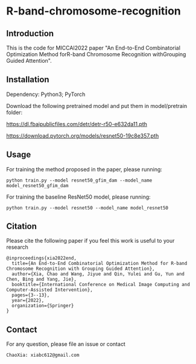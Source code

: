 # R-band-chromosome-recognition

## Introduction

This is the code for MICCAI2022 paper "An End-to-End Combinatorial Optimization Method forR-band Chromosome Recognition withGrouping Guided Attention".

## Installation

Dependency: Python3; PyTorch

Download the following pretrained model and put them in model/pretrain folder:

https://dl.fbaipublicfiles.com/detr/detr-r50-e632da11.pth

https://download.pytorch.org/models/resnet50-19c8e357.pth

## Usage

For training the method proposed in the paper, please running:
    
    python train.py --model resnet50_gfim_dam --model_name model_resnet50_gfim_dam

For training the baseline ResNet50 model, please running:

    python train.py --model resnet50 --model_name model_resnet50

## Citation

Please cite the following paper if you feel this work is useful to your research

    @inproceedings{xia2022end,
      title={An End-to-End Combinatorial Optimization Method for R-band Chromosome Recognition with Grouping Guided Attention},
      author={Xia, Chao and Wang, Jiyue and Qin, Yulei and Gu, Yun and Chen, Bing and Yang, Jie},
      booktitle={International Conference on Medical Image Computing and Computer-Assisted Intervention},
      pages={3--13},
      year={2022},
      organization={Springer}
    }

## Contact

For any question, please file an issue or contact

    ChaoXia: xiabc612@gmail.com
